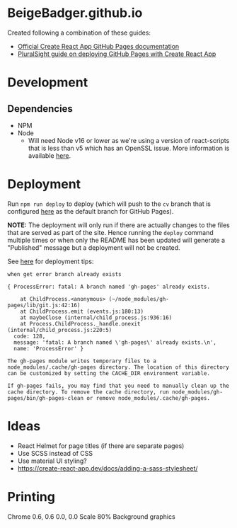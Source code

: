 # BeigeBadger.github.io

Created following a combination of these guides:
- [Official Create React App GitHub Pages documentation](https://create-react-app.dev/docs/deployment/#github-pages)
- [PluralSight guide on deploying GitHub Pages with Create React App](https://www.pluralsight.com/guides/deploying-github-pages-with-create-react-app)

# Development

## Dependencies

- NPM
- Node
	- Will need Node v16 or lower as we're using a version of react-scripts that is less than v5 which has an OpenSSL issue. More information is available [here](https://stackoverflow.com/a/71334532).

# Deployment

Run `npm run deploy` to deploy (which will push to the `cv` branch that is configured [here](https://github.com/BeigeBadger/BeigeBadger.github.io/settings/pages) as the default branch for GitHub Pages).

**NOTE:** The deployment will only run if there are actually changes to the files that are served as part of the site. Hence running the `deploy` command multiple times or when only the README has been updated will generate a "Published" message but a deployment will not be created.

See [here](https://www.npmjs.com/package/gh-pages#when-get-error-branch-already-exists) for deployment tips:

```
when get error branch already exists

{ ProcessError: fatal: A branch named 'gh-pages' already exists.

    at ChildProcess.<anonymous> (~/node_modules/gh-pages/lib/git.js:42:16)
    at ChildProcess.emit (events.js:180:13)
    at maybeClose (internal/child_process.js:936:16)
    at Process.ChildProcess._handle.onexit (internal/child_process.js:220:5)
  code: 128,
  message: 'fatal: A branch named \'gh-pages\' already exists.\n',
  name: 'ProcessError' }

The gh-pages module writes temporary files to a node_modules/.cache/gh-pages directory. The location of this directory can be customized by setting the CACHE_DIR environment variable.

If gh-pages fails, you may find that you need to manually clean up the cache directory. To remove the cache directory, run node_modules/gh-pages/bin/gh-pages-clean or remove node_modules/.cache/gh-pages.
```


# Ideas

- React Helmet for page titles (if there are separate pages)
- Use SCSS instead of CSS
- Use material UI styling?
- https://create-react-app.dev/docs/adding-a-sass-stylesheet/

# Printing

Chrome
0.6, 0.6
0.0, 0.0
Scale 80%
Background graphics

